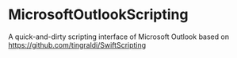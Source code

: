 # MicrosoftOutlookScripting

A quick-and-dirty scripting interface of Microsoft Outlook based on https://github.com/tingraldi/SwiftScripting

